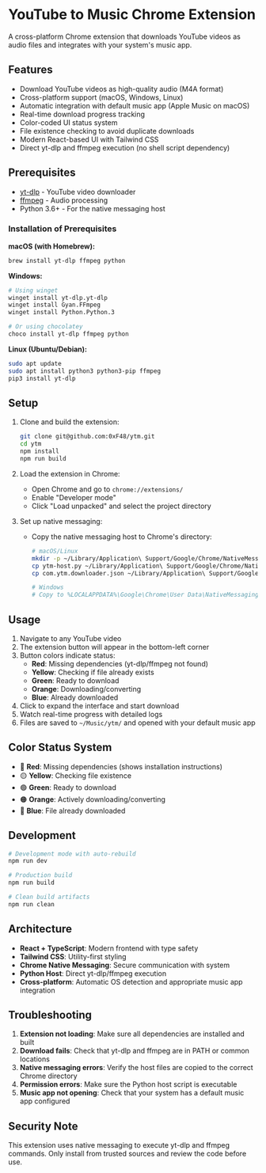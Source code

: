 # YouTube to Music Chrome Extension

A cross-platform Chrome extension that downloads YouTube videos as audio files and integrates with your system's music app.

## Features

- Download YouTube videos as high-quality audio (M4A format)
- Cross-platform support (macOS, Windows, Linux)
- Automatic integration with default music app (Apple Music on macOS)
- Real-time download progress tracking
- Color-coded UI status system
- File existence checking to avoid duplicate downloads
- Modern React-based UI with Tailwind CSS
- Direct yt-dlp and ffmpeg execution (no shell script dependency)

## Prerequisites

- [yt-dlp](https://github.com/yt-dlp/yt-dlp) - YouTube video downloader
- [ffmpeg](https://ffmpeg.org/) - Audio processing
- Python 3.6+ - For the native messaging host

### Installation of Prerequisites

**macOS (with Homebrew):**
```bash
brew install yt-dlp ffmpeg python
```

**Windows:**
```bash
# Using winget
winget install yt-dlp.yt-dlp
winget install Gyan.FFmpeg
winget install Python.Python.3

# Or using chocolatey
choco install yt-dlp ffmpeg python
```

**Linux (Ubuntu/Debian):**
```bash
sudo apt update
sudo apt install python3 python3-pip ffmpeg
pip3 install yt-dlp
```

## Setup

1. Clone and build the extension:
   ```bash
   git clone git@github.com:0xF48/ytm.git
   cd ytm
   npm install
   npm run build
   ```

2. Load the extension in Chrome:
   - Open Chrome and go to `chrome://extensions/`
   - Enable "Developer mode"
   - Click "Load unpacked" and select the project directory

3. Set up native messaging:
   - Copy the native messaging host to Chrome's directory:
     ```bash
     # macOS/Linux
     mkdir -p ~/Library/Application\ Support/Google/Chrome/NativeMessagingHosts/
     cp ytm-host.py ~/Library/Application\ Support/Google/Chrome/NativeMessagingHosts/
     cp com.ytm.downloader.json ~/Library/Application\ Support/Google/Chrome/NativeMessagingHosts/
     
     # Windows
     # Copy to %LOCALAPPDATA%\Google\Chrome\User Data\NativeMessagingHosts\
     ```

## Usage

1. Navigate to any YouTube video
2. The extension button will appear in the bottom-left corner
3. Button colors indicate status:
   - **Red**: Missing dependencies (yt-dlp/ffmpeg not found)
   - **Yellow**: Checking if file already exists
   - **Green**: Ready to download
   - **Orange**: Downloading/converting
   - **Blue**: Already downloaded
4. Click to expand the interface and start download
5. Watch real-time progress with detailed logs
6. Files are saved to `~/Music/ytm/` and opened with your default music app

## Color Status System

- 🔴 **Red**: Missing dependencies (shows installation instructions)
- 🟡 **Yellow**: Checking file existence
- 🟢 **Green**: Ready to download  
- 🟠 **Orange**: Actively downloading/converting
- 🔵 **Blue**: File already downloaded

## Development

```bash
# Development mode with auto-rebuild
npm run dev

# Production build
npm run build

# Clean build artifacts
npm run clean
```

## Architecture

- **React + TypeScript**: Modern frontend with type safety
- **Tailwind CSS**: Utility-first styling
- **Chrome Native Messaging**: Secure communication with system
- **Python Host**: Direct yt-dlp/ffmpeg execution
- **Cross-platform**: Automatic OS detection and appropriate music app integration

## Troubleshooting

1. **Extension not loading**: Make sure all dependencies are installed and built
2. **Download fails**: Check that yt-dlp and ffmpeg are in PATH or common locations
3. **Native messaging errors**: Verify the host files are copied to the correct Chrome directory
4. **Permission errors**: Make sure the Python host script is executable
5. **Music app not opening**: Check that your system has a default music app configured

## Security Note

This extension uses native messaging to execute yt-dlp and ffmpeg commands. Only install from trusted sources and review the code before use.